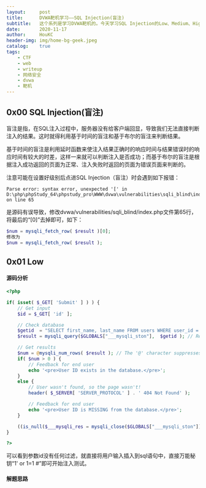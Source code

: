 ```yaml
---
layout:     post
title:      DVWA靶机学习——SQL Injection(盲注)
subtitle:   这个系列是学习DVWA靶机的。今天学习SQL Injection的Low、Medium、High、Impossible级别。
date:       2020-11-17
author:     HouKC
header-img: img/home-bg-geek.jpeg
catalog:    true
tags:
    - CTF
    - web
    - writeup
    - 网络安全
    - dvwa
    - 靶机
---
```



## 0x00 SQL Injection(盲注)
盲注是指，在SQL注入过程中，服务器没有给客户端回显，导致我们无法直接判断注入的结果。这时就得利用基于时间的盲注和基于布尔的盲注来判断结果。

基于时间的盲注是利用延时函数来使注入结果正确时的响应时间与结果错误时的响应时间有较大的时差，这样一来就可以判断注入是否成功；而基于布尔的盲注是根据注入成功返回的页面为正常、注入失败时返回的页面为错误页面来判断的。

注意可能在设置好级别后点进SQL Injection（盲注）时会遇到如下报错：
```
Parse error: syntax error, unexpected '[' in D:\php\phpStudy_64\phpstudy_pro\WWW\dvwa\vulnerabilities\sqli_blind\index.php on line 65
```
是源码有误导致，修改dvwa/vulnerabilities/sqli_blind/index.php文件第65行，将最后的“[0]”去掉即可，如下：
```php
$num = mysqli_fetch_row( $result )[0];
修改为
$num = mysqli_fetch_row( $result );
```

## 0x01 Low
#### 源码分析
```php
<?php

if( isset( $_GET[ 'Submit' ] ) ) {
    // Get input
    $id = $_GET[ 'id' ];

    // Check database
    $getid  = "SELECT first_name, last_name FROM users WHERE user_id = '$id';";
    $result = mysqli_query($GLOBALS["___mysqli_ston"],  $getid ); // Removed 'or die' to suppress mysql errors

    // Get results
    $num = @mysqli_num_rows( $result ); // The '@' character suppresses errors
    if( $num > 0 ) {
        // Feedback for end user
        echo '<pre>User ID exists in the database.</pre>';
    }
    else {
        // User wasn't found, so the page wasn't!
        header( $_SERVER[ 'SERVER_PROTOCOL' ] . ' 404 Not Found' );

        // Feedback for end user
        echo '<pre>User ID is MISSING from the database.</pre>';
    }

    ((is_null($___mysqli_res = mysqli_close($GLOBALS["___mysqli_ston"]))) ? false : $___mysqli_res);
}

?>
```
可以看到参数id没有任何过滤，就直接将用户输入插入到sql语句中，直接万能秘钥“1' or 1=1 #”即可开始注入测试。


#### 解题思路
